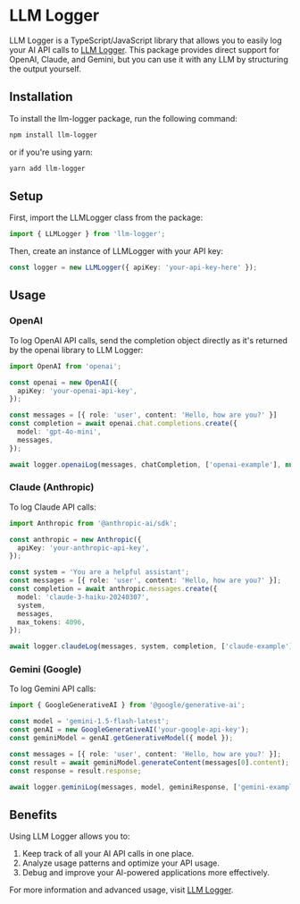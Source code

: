 # LLM Logger

LLM Logger is a TypeScript/JavaScript library that allows you to easily log your AI API calls to [LLM Logger](https://llmlogger.com/). This package provides direct support for OpenAI, Claude, and Gemini, but you can use it with any LLM by structuring the output yourself.

## Installation

To install the llm-logger package, run the following command:

```bash
npm install llm-logger
```

or if you're using yarn:

```bash
yarn add llm-logger
```

## Setup

First, import the LLMLogger class from the package:

```typescript
import { LLMLogger } from 'llm-logger';
```

Then, create an instance of LLMLogger with your API key:

```typescript
const logger = new LLMLogger({ apiKey: 'your-api-key-here' });
```

## Usage

### OpenAI

To log OpenAI API calls, send the completion object directly as it's returned by the openai library to LLM Logger:

```typescript
import OpenAI from 'openai';

const openai = new OpenAI({
  apiKey: 'your-openai-api-key',
});

const messages = [{ role: 'user', content: 'Hello, how are you?' }]
const completion = await openai.chat.completions.create({
  model: 'gpt-4o-mini',
  messages,
});

await logger.openaiLog(messages, chatCompletion, ['openai-example'], null);
```

### Claude (Anthropic)

To log Claude API calls:

```typescript
import Anthropic from '@anthropic-ai/sdk';

const anthropic = new Anthropic({
  apiKey: 'your-anthropic-api-key',
});

const system = 'You are a helpful assistant';
const messages = [{ role: 'user', content: 'Hello, how are you?' }];
const completion = await anthropic.messages.create({
  model: 'claude-3-haiku-20240307',
  system,
  messages,
  max_tokens: 4096,
});

await logger.claudeLog(messages, system, completion, ['claude-example'], null);
```

### Gemini (Google)

To log Gemini API calls:

```typescript
import { GoogleGenerativeAI } from '@google/generative-ai';

const model = 'gemini-1.5-flash-latest';
const genAI = new GoogleGenerativeAI('your-google-api-key');
const geminiModel = genAI.getGenerativeModel({ model });

const messages = [{ role: 'user', content: 'Hello, how are you?' }];
const result = await geminiModel.generateContent(messages[0].content);
const response = result.response;

await logger.geminiLog(messages, model, geminiResponse, ['gemini-example'], null);
```

## Benefits

Using LLM Logger allows you to:

1. Keep track of all your AI API calls in one place.
2. Analyze usage patterns and optimize your API usage.
3. Debug and improve your AI-powered applications more effectively.

For more information and advanced usage, visit [LLM Logger](https://llmlogger.com/).
